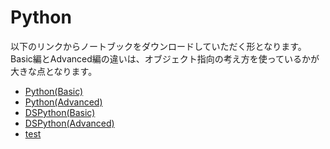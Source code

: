 # Python

以下のリンクからノートブックをダウンロードしていただく形となります。  
Basic編とAdvanced編の違いは、オブジェクト指向の考え方を使っているかが大きな点となります。

- [Python(Basic)](https://kiryu-3.github.io/prosa/python-basic/index.html#0)  
- [Python(Advanced)](https://kiryu-3.github.io/prosa/python-advanced/index.html#0)
- [DSPython(Basic)](https://kiryu-3.github.io/prosa/dspython-basic/index.html#0)
- [DSPython(Advanced)](https://kiryu-3.github.io/prosa/dspython-advanced/index.html#0)
- [test](https://www.dropbox.com/s/ext42s2p4ccg0tt/gunkanjima.jpg?dl=0)

